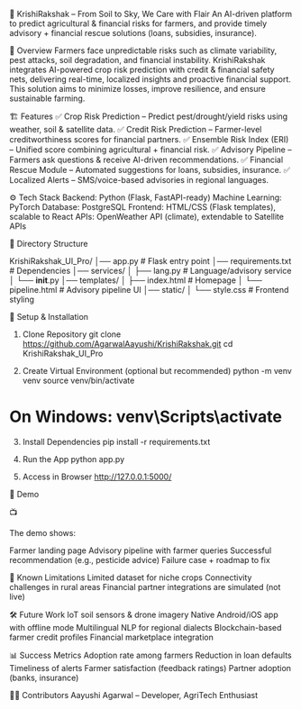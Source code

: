 🌱 KrishiRakshak – From Soil to Sky, We Care with Flair
An AI-driven platform to predict agricultural & financial risks for farmers, and provide timely advisory + financial rescue solutions (loans, subsidies, insurance).


🚀 Overview
Farmers face unpredictable risks such as climate variability, pest attacks, soil degradation, and financial instability.
KrishiRakshak integrates AI-powered crop risk prediction with credit & financial safety nets, delivering real-time, localized insights and proactive financial support.
This solution aims to minimize losses, improve resilience, and ensure sustainable farming.


🏗️ Features
✅ Crop Risk Prediction – Predict pest/drought/yield risks using weather, soil & satellite data.
✅ Credit Risk Prediction – Farmer-level creditworthiness scores for financial partners.
✅ Ensemble Risk Index (ERI) – Unified score combining agricultural + financial risk.
✅ Advisory Pipeline – Farmers ask questions & receive AI-driven recommendations.
✅ Financial Rescue Module – Automated suggestions for loans, subsidies, insurance.
✅ Localized Alerts – SMS/voice-based advisories in regional languages.


⚙️ Tech Stack
Backend: Python (Flask, FastAPI-ready)
Machine Learning: PyTorch
Database: PostgreSQL
Frontend: HTML/CSS (Flask templates), scalable to React
APIs: OpenWeather API (climate), extendable to Satellite APIs



📂 Directory Structure

KrishiRakshak_UI_Pro/
│── app.py # Flask entry point
│── requirements.txt # Dependencies
│── services/
│ ├── lang.py # Language/advisory service
│ └── __init__.py
│── templates/
│ ├── index.html # Homepage
│ └── pipeline.html # Advisory pipeline UI
│── static/
│ └── style.css # Frontend styling



🔧 Setup & Installation

1. Clone Repository
git clone https://github.com/AgarwalAayushi/KrishiRakshak.git
cd KrishiRakshak_UI_Pro

2. Create Virtual Environment (optional but recommended)
python -m venv venv
source venv/bin/activate
# On Windows: venv\Scripts\activate

3. Install Dependencies
pip install -r requirements.txt

4. Run the App
python app.py

5. Access in Browser
http://127.0.0.1:5000/


🎥 Demo

📺 

The demo shows:

Farmer landing page
Advisory pipeline with farmer queries
Successful recommendation (e.g., pesticide advice)
Failure case + roadmap to fix


🔬 Known Limitations
Limited dataset for niche crops
Connectivity challenges in rural areas
Financial partner integrations are simulated (not live)


🛠️ Future Work
IoT soil sensors & drone imagery
Native Android/iOS app with offline mode
Multilingual NLP for regional dialects
Blockchain-based farmer credit profiles
Financial marketplace integration


📊 Success Metrics
Adoption rate among farmers
Reduction in loan defaults
Timeliness of alerts
Farmer satisfaction (feedback ratings)
Partner adoption (banks, insurance)


👩‍💻 Contributors
Aayushi Agarwal – Developer, AgriTech Enthusiast
